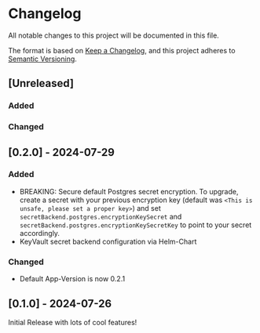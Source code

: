 # Changelog

All notable changes to this project will be documented in this file.

The format is based on [Keep a Changelog](https://keepachangelog.com/en/1.1.0/),
and this project adheres to [Semantic Versioning](https://semver.org/spec/v2.0.0.html).

## [Unreleased]

### Added

### Changed

## [0.2.0] - 2024-07-29

### Added

- BREAKING: Secure default Postgres secret encryption. To upgrade, create a secret with your previous encryption key (default was `<This is unsafe, please set a proper key>`) and set `secretBackend.postgres.encryptionKeySecret` and `secretBackend.postgres.encryptionKeySecretKey` to point to your secret accordingly.
- KeyVault secret backend configuration via Helm-Chart

### Changed
- Default App-Version is now 0.2.1


## [0.1.0] - 2024-07-26

Initial Release with lots of cool features!
